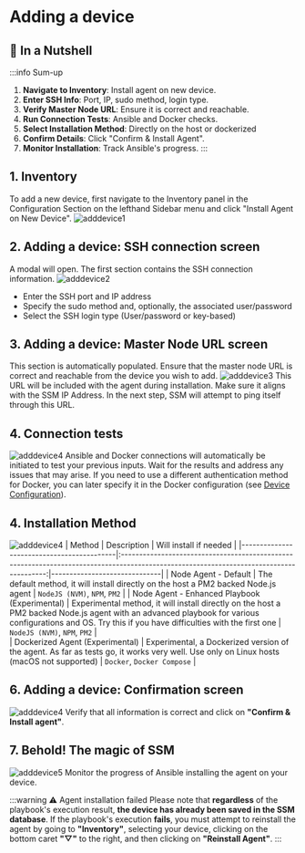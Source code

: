 # Adding a device

## 🌰 In a Nutshell

:::info Sum-up
1. **Navigate to Inventory**: Install agent on new device.
2. **Enter SSH Info**: Port, IP, sudo method, login type.
3. **Verify Master Node URL**: Ensure it is correct and reachable.
4. **Run Connection Tests**: Ansible and Docker checks.
5. **Select Installation Method**: Directly on the host or dockerized
6. **Confirm Details**: Click "Confirm & Install Agent".
7. **Monitor Installation**: Track Ansible's progress.
:::

## 1. Inventory
To add a new device, first navigate to the Inventory panel in the Configuration Section on the lefthand Sidebar menu and click "Install Agent on New Device".
![adddevice1](/add-device/add-device-1.png)

## 2. Adding a device: SSH connection screen
A modal will open. The first section contains the SSH connection information.
![adddevice2](/add-device/add-device-2.png)
- Enter the SSH port and IP address
- Specify the sudo method and, optionally, the associated user/password
- Select the SSH login type (User/password or key-based)

## 3. Adding a device: Master Node URL screen
This section is automatically populated. Ensure that the master node URL is correct and reachable from the device you wish to add.
![adddevice3](/add-device/add-device-3.png)
This URL will be included with the agent during installation. Make sure it aligns with the SSM IP Address.
In the next step, SSM will attempt to ping itself through this URL.

## 4. Connection tests
![adddevice4](/add-device/add-device-6.png)
Ansible and Docker connections will automatically be initiated to test your previous inputs. Wait for the results and address any issues that may arise.
If you need to use a different authentication method for Docker, you can later specify it in the Docker configuration (see [Device Configuration](/docs/devices/device-configuration)).

## 4. Installation Method
![adddevice4](/add-device/add-device-7.png)
| Method                                    | Description                                                                                                                            | Will install if needed        |
|-------------------------------------------|:---------------------------------------------------------------------------------------------------------------------------------------:|------------------------------|
| Node Agent - Default                      | The default method, it will install directly on the host a PM2 backed Node.js agent                                                    | `NodeJS (NVM)`, `NPM`, `PM2`        |
| Node Agent - Enhanced Playbook (Experimental) | Experimental method, it will install directly on the host a PM2 backed Node.js agent with an advanced playbook for various configurations and OS. Try this if you have difficulties with the first one | `NodeJS (NVM)`, `NPM`, `PM2`        |            
| Dockerized Agent (Experimental)           | Experimental, a Dockerized version of the agent. As far as tests go, it works very well. Use only on Linux hosts (macOS not supported) | `Docker`, `Docker Compose`        |

## 6. Adding a device: Confirmation screen
![adddevice4](/add-device/add-device-4.png)
Verify that all information is correct and click on **"Confirm & Install agent"**.

## 7. Behold! The magic of SSM
![adddevice5](/add-device/add-device-5.png)
Monitor the progress of Ansible installing the agent on your device.

:::warning ⚠️ Agent installation failed
Please note that **regardless** of the playbook's execution result, **the device has already been saved in the SSM database**.
If the playbook's execution **fails**, you must attempt to reinstall the agent by going to **"Inventory"**, selecting your device, clicking on the bottom caret **"▽"** to the right, and then clicking on **"Reinstall Agent"**.
:::
